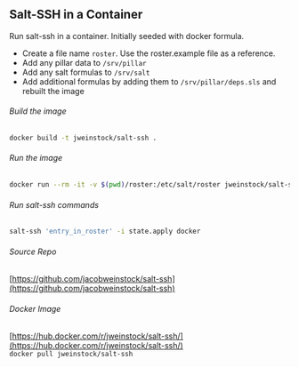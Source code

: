 ## Salt-SSH in a Container
Run salt-ssh in a container. Initially seeded with docker formula.
* Create a file name `roster`. Use the roster.example file as a reference.
* Add any pillar data to `/srv/pillar`
* Add any salt formulas to `/srv/salt`
* Add additional formulas by adding them to `/srv/pillar/deps.sls` and rebuilt the image

###### Build the image
```bash
docker build -t jweinstock/salt-ssh .
```
###### Run the image
```bash
docker run --rm -it -v $(pwd)/roster:/etc/salt/roster jweinstock/salt-ssh
```
###### Run salt-ssh commands
```sh
salt-ssh 'entry_in_roster' -i state.apply docker
```     

###### Source Repo
[https://github.com/jacobweinstock/salt-ssh](https://github.com/jacobweinstock/salt-ssh)

###### Docker Image
[https://hub.docker.com/r/jweinstock/salt-ssh/](https://hub.docker.com/r/jweinstock/salt-ssh/)    
`docker pull jweinstock/salt-ssh`
